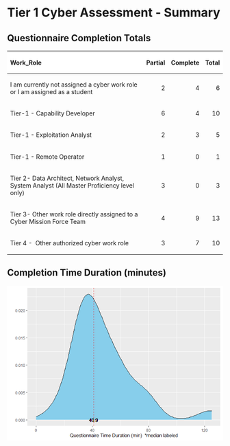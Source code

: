 Tier 1 Cyber Assessment - Summary
================

## Questionnaire Completion Totals

<table class="table table-striped table-hover table-condensed" style="margin-left: auto; margin-right: auto;">

<thead>

<tr>

<th style="text-align:left;position: sticky; top:0; background-color: #FFFFFF;">

Work\_Role

</th>

<th style="text-align:right;position: sticky; top:0; background-color: #FFFFFF;">

Partial

</th>

<th style="text-align:right;position: sticky; top:0; background-color: #FFFFFF;">

Complete

</th>

<th style="text-align:right;position: sticky; top:0; background-color: #FFFFFF;">

Total

</th>

</tr>

</thead>

<tbody>

<tr>

<td style="text-align:left;">

I am currently not assigned a cyber work role or I am assigned as a
student

</td>

<td style="text-align:right;">

2

</td>

<td style="text-align:right;">

4

</td>

<td style="text-align:right;">

6

</td>

</tr>

<tr>

<td style="text-align:left;">

Tier-1 - Capability Developer

</td>

<td style="text-align:right;">

6

</td>

<td style="text-align:right;">

4

</td>

<td style="text-align:right;">

10

</td>

</tr>

<tr>

<td style="text-align:left;">

Tier-1 - Exploitation Analyst

</td>

<td style="text-align:right;">

2

</td>

<td style="text-align:right;">

3

</td>

<td style="text-align:right;">

5

</td>

</tr>

<tr>

<td style="text-align:left;">

Tier-1 - Remote Operator

</td>

<td style="text-align:right;">

1

</td>

<td style="text-align:right;">

0

</td>

<td style="text-align:right;">

1

</td>

</tr>

<tr>

<td style="text-align:left;">

Tier 2- Data Architect, Network Analyst, System Analyst (All Master
Proficiency level only)

</td>

<td style="text-align:right;">

3

</td>

<td style="text-align:right;">

0

</td>

<td style="text-align:right;">

3

</td>

</tr>

<tr>

<td style="text-align:left;">

Tier 3- Other work role directly assigned to a Cyber Mission Force Team

</td>

<td style="text-align:right;">

4

</td>

<td style="text-align:right;">

9

</td>

<td style="text-align:right;">

13

</td>

</tr>

<tr>

<td style="text-align:left;">

Tier 4 -  Other authorized cyber work role

</td>

<td style="text-align:right;">

3

</td>

<td style="text-align:right;">

7

</td>

<td style="text-align:right;">

10

</td>

</tr>

</tbody>

</table>

## Completion Time Duration (minutes)

![](Tier1Assessment_Summary_files/figure-gfm/duration_plot-1.png)<!-- -->
